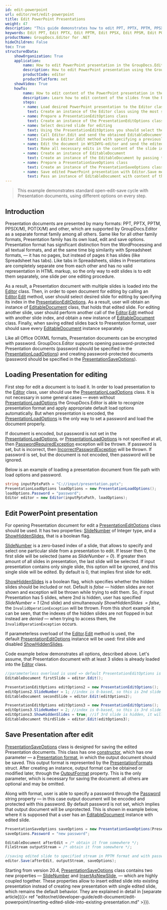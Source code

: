 ```yaml
---
id: edit-powerpoint
url: editor/net/edit-powerpoint
title: Edit PowerPoint Presentations
weight: 47
description: "This guide demonstrates how to edit PPT, PPTX, PPTM, PPSX, PPSM, POTX, POTM presentations with different settings and many other powerful features of GroupDocs.Editor for .NET."
keywords: Edit PPT, Edit PPTX, Edit PPTM, Edit PPSX, Edit PPSM, Edit POTX, Edit POTM, edit powerpoint
productName: GroupDocs.Editor for .NET
hideChildren: False
toc: True
structuredData:
    showOrganization: True
    application:    
        name: How to edit PowerPoint presentation in the GroupDocs.Editor
        description: How to edit PowerPoint presentation using the GroupDocs.Editor in C# language
        productCode: editor
        productPlatform: net 
    showVideo: True
    howTo:
        name: How to edit content of the PowerPoint presentation in the GroupDocs.Editor in C#
        description: Learn how to edit content of the slides from the PowerPoint presentation using the GroupDocs.Editor in C# step by step
        steps:
        - name: Load desired PowerPoint presentation to the Editor class
          text: Create an instance of the Editor class using the most suitable constructor overload, by passing the desired  PowerPoint presentation into it.
        - name: Prepare a PresentationEditOptions class
          text: Create an instance of the PresentationEditOptions class and adjust its properties to meet your needs if necessary.
        - name: Select desired slide for editing
          text: Using the PresentationEditOptions you should select the desired slide, that should be edited, using the "SlideNumber" property.
        - name: Call Editor.Edit and send the obtained EditableDocument to the WYSIWYG-editor
          text: Invoke a Editor.Edit method with specifying a previously prepared PresentationEditOptions and obtain an instance of the EditableDocument class, which is ready for editing. Then generate HTML-markup and extract resources from this instance using corresponding instance methods, and pass all these data to the HTML-based WYSIWYG-editor.
        - name: Edit the document in WYSIWYG-editor and send the edited content back to the server-side
          text: Make all necessary edits in the content of the slide in the HTML-based WYSIWYG-editor, which is running on a client-side (in a web-browser) and then submit the edited content and resources back to the server-side, where the GroupDocs.Editor is running.
        - name: Create an instance of EditableDocument
          text: Create an instance of the EditableDocument by passing the edited slide content into the most suitable static methods of the class
        - name: Prepare a PresentationSaveOptions class
          text: Create an instance of the PresentationSaveOptions class and adjust its properties to meet your needs if necessary. You need to choose the format of the output presentation — this is the only mandatory parameter, that must be specified in the constructor. Also using the "SlideNumber" and "InsertAsNewSlide" properties you can choose how to insert the edited slide into the output presentation — replace the original slide with the edited one, or inject a new edited slide to keep it along with old original simultaneously.
        - name: Save edited PowerPoint presentation with Editor.Save method
          text: Pass an instance of EditableDocument with content of the edited PowerPoint presentation, instance of the PresentationSaveOptions, and a destination byte stream or file path to the Editor.Save method for saving the presentation.
---
```

> This example demonstrates standard open-edit-save cycle with Presentation documents, using different options on every step.

## Introduction

Presentation documents are presented by many formats: PPT, PPTX, PPTM, PPS(X/M), POT(X/M) and other, which are supported by GroupDocs.Editor as a separate format family among all others. Same like for all other family formats, Presentation family has its own load, edit and save options. Presentation format has significant distinction from the WordProcessing and all textual formats, and at the same time big similarity with Spreadsheet formats, — it has no pages, but instead of pages it has slides (like Spreadsheet has tabs). Like tabs in Spreadsheets, slides in Presentations are completely separate one from each other and has no valid representation in HTML markup, so the only way to edit slides is to edit them separately, one slide per one editing procedure.

As a result, a Presentation document with multiple slides is loaded into the [Editor](https://reference.groupdocs.com/editor/net/groupdocs.editor/editor) class. Then, in order to open document for editing by calling an [Editor](https://reference.groupdocs.com/editor/net/groupdocs.editor/editor).[Edit](https://reference.groupdocs.com/editor/net/groupdocs.editor/editor/edit) method, user should select desired slide for editing by specifying its index in the [PresentationEditOptions](https://reference.groupdocs.com/editor/net/groupdocs.editor.options/presentationeditoptions). As a result, user will obtain an instance of [EditableDocument](https://reference.groupdocs.com/editor/net/groupdocs.editor/editabledocument) class, that holds that edited slide. For editing another slide, user should perform another call of the [Editor](https://reference.groupdocs.com/editor/net/groupdocs.editor/editor).[Edit](https://reference.groupdocs.com/editor/net/groupdocs.editor/editor/edit) method with another slide index, and obtain a new instance of [EditableDocument](https://reference.groupdocs.com/editor/net/groupdocs.editor/editabledocument) class. Finally, when saving edited slides back to Presentation format, user should save every [EditableDocument](https://reference.groupdocs.com/editor/net/groupdocs.editor/editabledocument) instance separately.

Like all Office OOXML formats, Presentation documents can be encrypted with password. GroupDocs.Editor supports opening password-protected Presentation documents (password should be specified in the [PresentationLoadOptions](https://reference.groupdocs.com/editor/net/groupdocs.editor.options/presentationloadoptions)) and creating password-protected documents (password should be specified in the [PresentationSaveOptions](https://reference.groupdocs.com/editor/net/groupdocs.editor.options/presentationsaveoptions)).

## Loading Presentation for editing

First step for edit a document is to load it. In order to load presentation to the [Editor](https://reference.groupdocs.com/editor/net/groupdocs.editor/editor) class, user should use the [PresentationLoadOptions](https://reference.groupdocs.com/editor/net/groupdocs.editor.options/presentationloadoptions) class. It is not necessary in some general cases — even without [PresentationLoadOptions](https://reference.groupdocs.com/editor/net/groupdocs.editor.options/presentationloadoptions) the GroupDocs.Editor is able to recognize presentation format and apply appropriate default load options automatically. But when presentation is encoded, the [PresentationLoadOptions](https://reference.groupdocs.com/editor/net/groupdocs.editor.options/presentationloadoptions) is the only way to set a password and load the document properly.

If document is encoded, but password is not set in the [PresentationLoadOptions](https://reference.groupdocs.com/editor/net/groupdocs.editor.options/presentationloadoptions), or [PresentationLoadOptions](https://reference.groupdocs.com/editor/net/groupdocs.editor.options/presentationloadoptions) is not specified at all, then [PasswordRequiredException](https://reference.groupdocs.com/editor/net/groupdocs.editor/passwordrequiredexception) exception will be thrown. If password is set, but is incorrect, then [IncorrectPasswordException](https://reference.groupdocs.com/editor/net/groupdocs.editor/incorrectpasswordexception) will be thrown. If password is set, but the document is not encoded, then password will be ignored.

Below is an example of loading a presentation document from file path with load options and password.

```csharp
string inputPptxPath = "C://input/presentation.pptx";
PresentationLoadOptions loadOptions = new PresentationLoadOptions();
loadOptions.Password = "password";
Editor editor = new Editor(inputPptxPath, loadOptions);
```

## Edit PowerPoint presentation 

For opening Presentation document for edit a [PresentationEditOptions](https://reference.groupdocs.com/editor/net/groupdocs.editor.options/presentationeditoptions) class should be used. It has two properties: [SlideNumber](https://reference.groupdocs.com/editor/net/groupdocs.editor.options/presentationeditoptions/slidenumber) of Integer type, and a [ShowHiddenSlides](https://reference.groupdocs.com/editor/net/groupdocs.editor.options/presentationeditoptions/showhiddenslides), that is a boolean flag.

[SlideNumber](https://reference.groupdocs.com/editor/net/groupdocs.editor.options/presentationeditoptions/slidenumber) is a zero-based index of a slide, that allows to specify and select one particular slide from a presentation to edit. If lesser then 0, the first slide will be selected (same as *SlideNumber = 0*). If greater then amount of all slides in presentation, the last slide will be selected. If input presentation contains only single slide, this option will be ignored, and this single slide will be edited. By default is 0, that implies first slide for edit.

[ShowHiddenSlides](https://reference.groupdocs.com/editor/net/groupdocs.editor.options/presentationeditoptions/showhiddenslides) is a boolean flag, which specifies whether the hidden slides should be included or not. Default is *false* — hidden slides are not shown and exception will be thrown while trying to edit them. So, if input Presentation has 5 slides, where 2nd is hidden, user has specified *SlideNumber = 1* (2nd slide) and simultaneously *ShowHiddenSlides  = false*, the `InvalidOperationException` will be thrown. From this short example it can be seen, that the indexes of the hidden slides are not flopped in but instead are _denied_ — when trying to access them, the `InvalidOperationException` occurs.

If parameterless overload of the [Editor](https://reference.groupdocs.com/editor/net/groupdocs.editor/editor).[Edit](https://reference.groupdocs.com/editor/net/groupdocs.editor/editor/edit) method is used, the default [PresentationEditOptions](https://reference.groupdocs.com/editor/net/groupdocs.editor.options/presentationeditoptions) instance will be used: first slide and disabled [ShowHiddenSlides](https://reference.groupdocs.com/editor/net/groupdocs.editor.options/presentationeditoptions/showhiddenslides).

Code example below demonstrates all options, described above. Let's assume, that Presentation document with at least 3 slides is already loaded into the [Editor](https://reference.groupdocs.com/editor/net/groupdocs.editor/editor) class.

```csharp
//parameterless overload is used => default PresentationEditOptions is applied, which means 1st slide
EditableDocument firstSlide = editor.Edit();

PresentationEditOptions editOptions2 = new PresentationEditOptions();
editOptions2.SlideNumber = 1; //index is 0-based, so this is 2nd slide
EditableDocument secondSlide = editor.Edit(editOptions2);

PresentationEditOptions editOptions3 = new PresentationEditOptions();
editOptions3.SlideNumber = 2; //index is 0-based, so this is 3rd slide
editOptions3.ShowHiddenSlides = true; //if 3rd slide is hidden, it will be opened anyway
EditableDocument thirdSlide = editor.Edit(editOptions3);
```

## Save Presentation after edit

[PresentationSaveOptions](https://reference.groupdocs.com/editor/net/groupdocs.editor.options/presentationsaveoptions) class is designed for saving the edited Presentation documents. This class has one [constructor](https://reference.groupdocs.com/editor/net/groupdocs.editor.options/presentationsaveoptions/#constructors), which has one parameter — a [Presentation format](https://reference.groupdocs.com/editor/net/groupdocs.editor.formats/presentationformats), in which the output document should be saved. This output format is represented by the [PresentationFormats](https://reference.groupdocs.com/editor/net/groupdocs.editor.formats/presentationformats) struct. After creating an instance, output format can be obtained or modified later, through the [OutputFormat](https://reference.groupdocs.com/editor/net/groupdocs.editor.options/presentationsaveoptions/outputformat) property. This is the only parameter, which is necessary for saving the document: all others are optional and may be omitted.

Along with format, user is able to specify a password through the [Password](https://reference.groupdocs.com/editor/net/groupdocs.editor.options/presentationsaveoptions/password) string property — in this case output document will be encoded and protected with this password. By default password is not set, which implies that output document will be unprotected. This is shown in example below, where it is supposed that a user has an [EditableDocument](https://reference.groupdocs.com/editor/net/groupdocs.editor/editabledocument) instance with edited slide.

```csharp
PresentationSaveOptions saveOptions = new PresentationSaveOptions(PresentationFormats.Pptm);
saveOptions.Password = "new password";

EditableDocument afterEdit = /* obtain it from somewhere */;
FileStream outputStream = /* obtain it from somewhere */;

//saving edited slide to specified stream in PPTM format and with password encoding
editor.Save(afterEdit, outputStream, saveOptions);

```

Starting from version 20.4, [PresentationSaveOptions](https://reference.groupdocs.com/editor/net/groupdocs.editor.options/presentationsaveoptions) class contains two new properties — [SlideNumber](https://reference.groupdocs.com/editor/net/groupdocs.editor.options/presentationsaveoptions/slidenumber) and [InsertAsNewSlide](https://reference.groupdocs.com/editor/net/groupdocs.editor.options/presentationsaveoptions/insertasnewslide), — which are highly coupled together. These properties allow to insert edited slide into existing presentation instead of creating new presentation with single edited slide, which remains the default behavior. They are explained in detail in [separate article]({{< ref "editor/net/developer-guide/edit-document/edit-powerpoint/inserting-edited-slide-into-existing-presentation.md" >}}).
